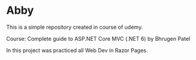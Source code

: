 # Abby
This is a simple repository created in course of udemy.

Course: Complete guide to ASP.NET Core MVC (.NET 6) by Bhrugen Patel

In this project was practiced all Web Dev in Razor Pages.
